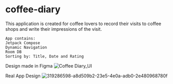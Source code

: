 # coffee-diary

This application is created for coffee lovers to record their visits to coffee shops and write their impressions of the visit.

```
App contains:
Jetpack Compose
Dynamic Navigation 
Room DB
Sorting by: Title, Date and Rating
```

Design made in Figma
![Coffee Diary_UI](https://github.com/bphaggard/coffee-diary/assets/129317531/218f257e-e555-4b69-9b1c-e9c538c8e60b)

Real App Design
![319286598-a8d509b2-23e5-4e0a-adb0-2e480968780f](https://github.com/user-attachments/assets/79ef8f3e-52b2-4ac9-a0b5-ef7165bb8b4f)
